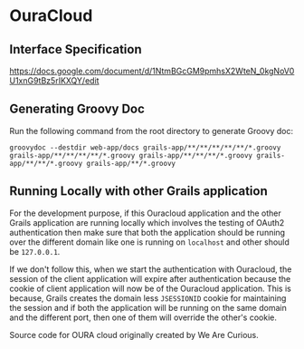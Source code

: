 # OuraCloud

## Interface Specification

https://docs.google.com/document/d/1NtmBGcGM9pmhsX2WteN_0kgNoV0U1xnG9tBz5rIKXQY/edit

## Generating Groovy Doc

Run the following command from the root directory to generate Groovy doc:

```
groovydoc --destdir web-app/docs grails-app/**/**/**/**/**/*.groovy grails-app/**/**/**/**/*.groovy grails-app/**/**/**/*.groovy grails-app/**/**/*.groovy grails-app/**/*.groovy
```

## Running Locally with other Grails application

For the development purpose, if this Ouracloud application and the other Grails application are running locally which
involves the testing of OAuth2 authentication then make sure that both the application should be running over the 
different domain like one is running on `localhost` and other should be `127.0.0.1`.

If we don't follow this, when we start the authentication with Ouracloud, the session of the client application will 
expire after authentication because the cookie of client application will now be of the Ouracloud application. 
This is because, Grails creates the domain less `JSESSIONID` cookie for maintaining the session and if both the 
application will be running on the same domain and the different port, then one of them will override the other's 
cookie. 

Source code for OURA cloud originally created by We Are Curious.
